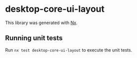 # desktop-core-ui-layout

This library was generated with [Nx](https://nx.dev).

## Running unit tests

Run `nx test desktop-core-ui-layout` to execute the unit tests.

